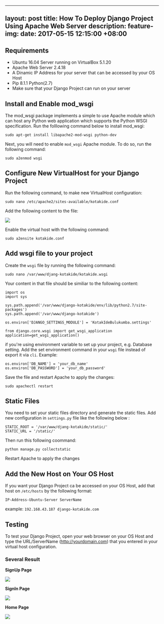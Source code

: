 
---
layout: post
title: How To Deploy Django Project Using Apache Web Server
description: 
feature-img:
date: 2017-05-15 12:15:00 +08:00
---
## Requirements

- Ubuntu 16.04 Server running on VirtualBox 5.1.20
- Apache Web Server 2.4.18
- A Dinamic IP Address for your server that can be accessed by your OS Host
- Pip 8.1.1 Python(2.7)
- Make sure that your Django Project can run on your server

## Install and Enable mod_wsgi

The mod_wsgi package implements a simple to use Apache module which can host any Python web application which supports the Python WSGI specification.
Run the folllowing command below to install mod_wsgi:

`sudo apt-get install libapache2-mod-wsgi python-dev`

Next, you will need to enable `mod_wsgi` Apache module. To do so, run the following command:

`sudo a2enmod wsgi`

## Configure New VirtualHost for your Django Project

Run the following command, to make new VirtualHost configuration:

`sudo nano /etc/apache2/sites-available/kotakide.conf`

Add the following content to the file:

![](https://farm5.staticflickr.com/4160/34256170025_096f4a1ce3_o_d.png)

Enable the virtual host with the following command:

`sudo a2ensite kotakide.conf`

## Add wsgi file to your project

Create the `wsgi` file by running the following command:

`sudo nano /var/www/djang-kotakide/kotakide.wsgi`

Your content in that file should be similiar to the following content:

```
import os
import sys

sys.path.append('/var/www/django-kotakide/env/lib/python2.7/site-packages')
sys.path.append('/var/www/django-kotakide')

os.environ['DJANGO_SETTINGS_MODULE'] = 'KotakIdeBulukumba.settings'

from django.core.wsgi import get_wsgi_application
application=get_wsgi_application()
```

if you're using environment variable to set up your project, e.g. Database setting. Add the set environment command in your `wsgi` file instead of export it via `cli`. Example:
```
os.environ['DB_NAME'] = 'your_db_name'
os.environ['DB_PASSWORD'] = 'your_db_password'
```

Save the file and restart Apache to apply the changes:

`sudo apachectl restart`

## Static Files

You need to set your static files directory and generate the static files. Add new configuration in `settings.py` file like the following below :

```
STATIC_ROOT = '/var/www/djang-kotakide/static/'
STATIC_URL = '/static/'
```

Then run this following coommand:

`python manage.py collectstatic`

Restart Apache to apply the changes

## Add the New Host on Your OS Host

If you want your Django Project ca be accessed on your OS Host, add that host on `/etc/hosts` by the following format:

`IP-Address-Ubuntu-Server ServerName`

example:
`192.168.43.187 django-kotakide.com`

## Testing

To test your Django Project, open your web browser on your OS Host and type the URL/ServerName (http://yourdomain.com) that you entered in your virtual host configuration.

### Several Result

**SignUp Page**

![](https://farm3.staticflickr.com/2811/34216387266_02b67d4ac8_o_d.png)

**SignIn Page**

![](https://farm5.staticflickr.com/4161/34099596372_33307acdb0_o_d.png)

**Home Page**

![](https://farm5.staticflickr.com/4171/34216387326_a4390892bc_o_d.png)
